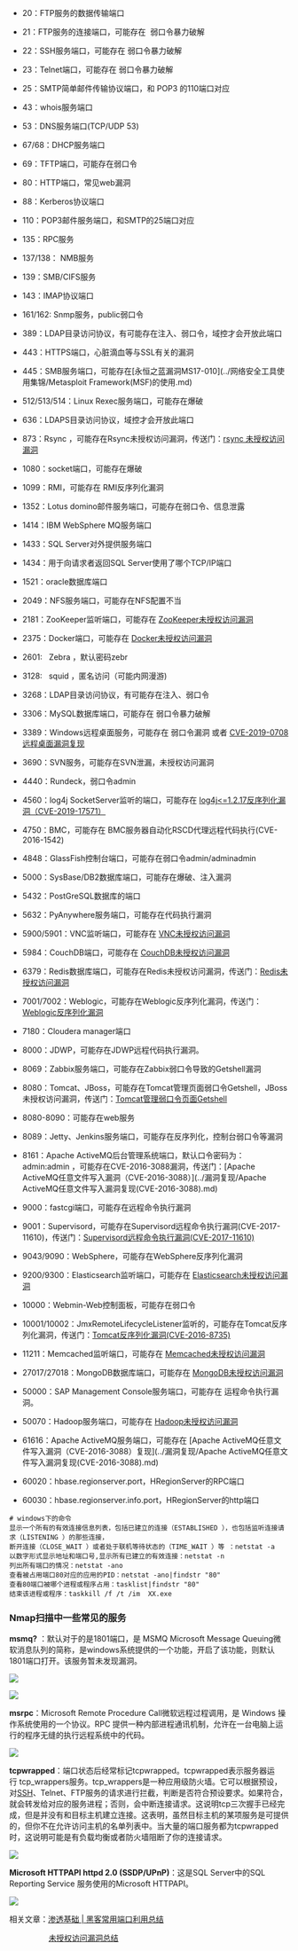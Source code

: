 *   20：FTP服务的数据传输端口

*   21：FTP服务的连接端口，可能存在  弱口令暴力破解

*   22：SSH服务端口，可能存在 弱口令暴力破解

*   23：Telnet端口，可能存在 弱口令暴力破解

*   25：SMTP简单邮件传输协议端口，和 POP3 的110端口对应

*   43：whois服务端口

*   53：DNS服务端口(TCP/UDP 53)

*   67/68：DHCP服务端口

*   69：TFTP端口，可能存在弱口令

*   80：HTTP端口，常见web漏洞

*   88：Kerberos协议端口

*   110：POP3邮件服务端口，和SMTP的25端口对应

*   135：RPC服务

*   137/138： NMB服务

*   139：SMB/CIFS服务

*   143：IMAP协议端口

*   161/162: Snmp服务，public弱口令

*   389：LDAP目录访问协议，有可能存在注入、弱口令，域控才会开放此端口

*   443：HTTPS端口，心脏滴血等与SSL有关的漏洞

*   445：SMB服务端口，可能存在[永恒之蓝漏洞MS17-010](../网络安全工具使用集锦/Metasploit Framework(MSF)的使用.md)

*   512/513/514：Linux Rexec服务端口，可能存在爆破

*   636：LDAPS目录访问协议，域控才会开放此端口

*   873：Rsync ，可能存在Rsync未授权访问漏洞，传送门：[rsync 未授权访问漏洞](https://vulhub.org/#/environments/rsync/common/)

*   1080：socket端口，可能存在爆破

*   1099：RMI，可能存在 RMI反序列化漏洞

*   1352：Lotus domino邮件服务端口，可能存在弱口令、信息泄露

*   1414：IBM WebSphere MQ服务端口

*   1433：SQL Server对外提供服务端口

*   1434：用于向请求者返回SQL Server使用了哪个TCP/IP端口

*   1521：oracle数据库端口

*   2049：NFS服务端口，可能存在NFS配置不当

*   2181：ZooKeeper监听端口，可能存在 [ZooKeeper未授权访问漏洞](../web漏洞/未授权访问漏洞总结.md/#ZooKeeper-未授权访问漏洞)

*   2375：Docker端口，可能存在 [Docker未授权访问漏洞](../web漏洞/未授权访问漏洞总结.md/#Docker-未授权访问漏洞)

*   2601:   Zebra ，默认密码zebr

*   3128:   squid ，匿名访问（可能内网漫游)

*   3268：LDAP目录访问协议，有可能存在注入、弱口令

*   3306：MySQL数据库端口，可能存在 弱口令暴力破解

*   3389：Windows远程桌面服务，可能存在 弱口令漏洞 或者 [CVE-2019-0708 远程桌面漏洞复现](../漏洞复现/RDP远程桌面漏洞复现(CVE-2019-0708).md)

*   3690：SVN服务，可能存在SVN泄漏，未授权访问漏洞

*   4440：Rundeck，弱口令admin

*   4560：log4j SocketServer监听的端口，可能存在 [log4j<=1.2.17反序列化漏洞（CVE-2019-17571）](https://mp.weixin.qq.com/s?__biz=Mzg3NjA4MTQ1NQ==&mid=2247483962&idx=1&sn=0e059564c368b84e3483704821aac06b&scene=0#wechat_redirect)

*   4750：BMC，可能存在 BMC服务器自动化RSCD代理远程代码执行(CVE-2016-1542)

*   4848：GlassFish控制台端口，可能存在弱口令admin/adminadmin

*   5000：SysBase/DB2数据库端口，可能存在爆破、注入漏洞

*   5432：PostGreSQL数据库的端口

*   5632：PyAnywhere服务端口，可能存在代码执行漏洞

*   5900/5901：VNC监听端口，可能存在 [VNC未授权访问漏洞](../web漏洞/未授权访问漏洞总结.md/#VNC-未授权访问漏洞)

*   5984：CouchDB端口，可能存在 [CouchDB未授权访问漏洞](../web漏洞/未授权访问漏洞总结.md/#CouchDB未授权访问)

*   6379：Redis数据库端口，可能存在Redis未授权访问漏洞，传送门：[Redis未授权访问漏洞](../漏洞复现/Redis未授权访问漏洞.md)

*   7001/7002：Weblogic，可能存在Weblogic反序列化漏洞，传送门：[Weblogic反序列化漏洞](../web漏洞/JAVA反序列化漏洞浅析.md)

*   7180：Cloudera manager端口

*   8000：JDWP，可能存在JDWP远程代码执行漏洞。

*   8069：Zabbix服务端口，可能存在Zabbix弱口令导致的Getshell漏洞

*   8080：Tomcat、JBoss，可能存在Tomcat管理页面弱口令Getshell，JBoss未授权访问漏洞，传送门：[Tomcat管理弱口令页面Getshell](https://blog.csdn.net/qq_36119192/article/details/90446112)

*   8080-8090：可能存在web服务

*   8089：Jetty、Jenkins服务端口，可能存在反序列化，控制台弱口令等漏洞

*   8161：Apache ActiveMQ后台管理系统端口，默认口令密码为：admin:admin ，可能存在CVE-2016-3088漏洞，传送门：[Apache ActiveMQ任意文件写入漏洞（CVE-2016-3088）](../漏洞复现/Apache ActiveMQ任意文件写入漏洞复现(CVE-2016-3088).md)

*   9000：fastcgi端口，可能存在远程命令执行漏洞

*   9001：Supervisord，可能存在Supervisord远程命令执行漏洞(CVE-2017-11610)，传送门：[Supervisord远程命令执行漏洞(CVE-2017-11610)](../漏洞复现/Supervisord远程命令执行漏洞(CVE-2017-11610).md)

*   9043/9090：WebSphere，可能存在WebSphere反序列化漏洞

*   9200/9300：Elasticsearch监听端口，可能存在 [Elasticsearch未授权访问漏洞](../web漏洞/未授权访问漏洞总结.md/#Elasticsearch未授权访问)

*   10000：Webmin-Web控制面板，可能存在弱口令

*   10001/10002：JmxRemoteLifecycleListener监听的，可能存在Tomcat反序列化漏洞，传送门：[Tomcat反序列化漏洞(CVE-2016-8735)](../漏洞复现/Tomcat反序列化漏洞(CVE-2016-8735).md)

*   11211：Memcached监听端口，可能存在 [Memcached未授权访问漏洞](../web漏洞/未授权访问漏洞总结.md/#Memcached-未授权访问漏洞CVE-2013-7239)

*   27017/27018：MongoDB数据库端口，可能存在 [MongoDB未授权访问漏洞](../web漏洞/未授权访问漏洞总结.md/#MongoDB-未授权访问漏洞)

*   50000：SAP Management Console服务端口，可能存在 运程命令执行漏洞。

*   50070：Hadoop服务端口，可能存在 [Hadoop未授权访问漏洞](../web漏洞/未授权访问漏洞总结.md/#Hadoop未授权访问漏洞)

*   61616：Apache ActiveMQ服务端口，可能存在 [Apache ActiveMQ任意文件写入漏洞（CVE-2016-3088）复现](../漏洞复现/Apache ActiveMQ任意文件写入漏洞复现(CVE-2016-3088).md)

*   60020：hbase.regionserver.port，HRegionServer的RPC端口

*   60030：hbase.regionserver.info.port，HRegionServer的http端口



```
# windows下的命令      
显示一个所有的有效连接信息列表，包括已建立的连接（ESTABLISHED ），也包括监听连接请求（LISTENING ）的那些连接，      
断开连接（CLOSE_WAIT ）或者处于联机等待状态的（TIME_WAIT ）等 ：netstat -a       
以数字形式显示地址和端口号,显示所有已建立的有效连接：netstat -n      
列出所有端口的情况：netstat -ano      
查看被占用端口80对应的应用的PID：netstat -ano|findstr "80"      
查看80端口被哪个进程或程序占用：tasklist|findstr "80"      
结束该进程或程序：taskkill /f /t /im  XX.exe
```




### Nmap扫描中一些常见的服务



**msmq?** ：默认对于的是1801端口，是 MSMQ Microsoft Message Queuing微软消息队列的简称，是windows系统提供的一个功能，开启了该功能，则默认1801端口打开。该服务暂未发现漏洞。



![](https://img-blog.csdnimg.cn/20190927140449411.png)



![](https://img-blog.csdnimg.cn/20190927140405469.png?x-oss-process=image/watermark,type_ZmFuZ3poZW5naGVpdGk,shadow_10,text_aHR0cHM6Ly9ibG9nLmNzZG4ubmV0L3FxXzM2MTE5MTky,size_16,color_FFFFFF,t_70)



**msrpc**：Microsoft Remote Procedure Call微软远程过程调用，是 Windows 操作系统使用的一个协议。RPC 提供一种内部进程通讯机制，允许在一台电脑上运行的程序无缝的执行远程系统中的代码。



![](https://img-blog.csdnimg.cn/20190927140958487.png)



**tcpwrapped**：端口状态后经常标记tcpwrapped。tcpwrapped表示服务器运行 tcp\_wrappers服务。tcp\_wrappers是一种应用级防火墙。它可以根据预设，对[SSH](https://so.csdn.net/so/search?q=SSH&spm=1001.2101.3001.7020)、Telnet、FTP服务的请求进行拦截，判断是否符合预设要求。如果符合，就会转发给对应的服务进程；否则，会中断连接请求。这说明tcp三次握手已经完成，但是并没有和目标主机建立连接。这表明，虽然目标主机的某项服务是可提供的，但你不在允许访问主机的名单列表中。当大量的端口服务都为tcpwrapped时，这说明可能是有负载均衡或者防火墙阻断了你的连接请求。



![](https://img-blog.csdnimg.cn/20190927141019362.png)



**Microsoft HTTPAPI httpd 2.0 (SSDP/UPnP)**：这是SQL Server中的SQL Reporting Service 服务使用的Microsoft HTTPAPI。



![](https://img-blog.csdnimg.cn/20190927141317599.png)



相关文章：[渗透基础 | 黑客常用端口利用总结](https://mp.weixin.qq.com/s?__biz=MzI5MDU1NDk2MA==&mid=2247487859&idx=1&sn=361924a47da0fd55170c1afc41526c47&chksm=ec1f444cdb68cd5a0ce7e0e6f5c91c0937f10014a46e98e15d26071a7250f33fadc2398d80af&mpshare=1&srcid=&sharer_sharetime=1573025707505&sharer_shareid=869b3f125e491525c44c1f51e71a8a5f&from=timeline&scene=2&subscene=1&clicktime=1573028870&enterid=1573028870&key=71a2e8417d7e834e58ed99571ef8c5ba11533d49fd50b0c971d40648346962bf406384006cd87e0e70d617bcad79e75e57a78bb583f01e54e8e3865a98f437fc919dbe3a57e9c5177c4fad14a0fc0e77&ascene=14&uin=MjIwMDQzNjQxOQ%3D%3D&devicetype=Windows+10&version=62060833&lang=zh_CN&pass_ticket=9ETh4RR06IY3HMaU46JuDGpZvUp5pKwrefMVkrIDAxqjhCEApUq0r82x3i%2FnL1D3)



                  [未授权访问漏洞总结](https://blog.csdn.net/qq_36119192/article/details/97619201)
